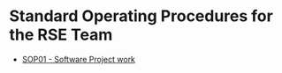 # Standard Operating Procedures for the RSE Team

- [SOP01 - Software Project work](./SOP01_Project_Work.md)

